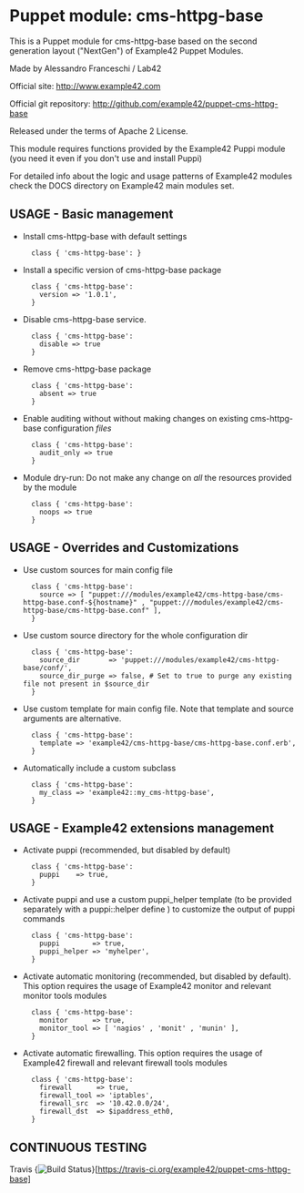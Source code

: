 # Puppet module: cms-httpg-base

This is a Puppet module for cms-httpg-base based on the second generation layout ("NextGen") of Example42 Puppet Modules.

Made by Alessandro Franceschi / Lab42

Official site: http://www.example42.com

Official git repository: http://github.com/example42/puppet-cms-httpg-base

Released under the terms of Apache 2 License.

This module requires functions provided by the Example42 Puppi module (you need it even if you don't use and install Puppi)

For detailed info about the logic and usage patterns of Example42 modules check the DOCS directory on Example42 main modules set.


## USAGE - Basic management

* Install cms-httpg-base with default settings

        class { 'cms-httpg-base': }

* Install a specific version of cms-httpg-base package

        class { 'cms-httpg-base':
          version => '1.0.1',
        }

* Disable cms-httpg-base service.

        class { 'cms-httpg-base':
          disable => true
        }

* Remove cms-httpg-base package

        class { 'cms-httpg-base':
          absent => true
        }

* Enable auditing without without making changes on existing cms-httpg-base configuration *files*

        class { 'cms-httpg-base':
          audit_only => true
        }

* Module dry-run: Do not make any change on *all* the resources provided by the module

        class { 'cms-httpg-base':
          noops => true
        }


## USAGE - Overrides and Customizations
* Use custom sources for main config file 

        class { 'cms-httpg-base':
          source => [ "puppet:///modules/example42/cms-httpg-base/cms-httpg-base.conf-${hostname}" , "puppet:///modules/example42/cms-httpg-base/cms-httpg-base.conf" ], 
        }


* Use custom source directory for the whole configuration dir

        class { 'cms-httpg-base':
          source_dir       => 'puppet:///modules/example42/cms-httpg-base/conf/',
          source_dir_purge => false, # Set to true to purge any existing file not present in $source_dir
        }

* Use custom template for main config file. Note that template and source arguments are alternative. 

        class { 'cms-httpg-base':
          template => 'example42/cms-httpg-base/cms-httpg-base.conf.erb',
        }

* Automatically include a custom subclass

        class { 'cms-httpg-base':
          my_class => 'example42::my_cms-httpg-base',
        }


## USAGE - Example42 extensions management 
* Activate puppi (recommended, but disabled by default)

        class { 'cms-httpg-base':
          puppi    => true,
        }

* Activate puppi and use a custom puppi_helper template (to be provided separately with a puppi::helper define ) to customize the output of puppi commands 

        class { 'cms-httpg-base':
          puppi        => true,
          puppi_helper => 'myhelper', 
        }

* Activate automatic monitoring (recommended, but disabled by default). This option requires the usage of Example42 monitor and relevant monitor tools modules

        class { 'cms-httpg-base':
          monitor      => true,
          monitor_tool => [ 'nagios' , 'monit' , 'munin' ],
        }

* Activate automatic firewalling. This option requires the usage of Example42 firewall and relevant firewall tools modules

        class { 'cms-httpg-base':       
          firewall      => true,
          firewall_tool => 'iptables',
          firewall_src  => '10.42.0.0/24',
          firewall_dst  => $ipaddress_eth0,
        }


## CONTINUOUS TESTING

Travis {<img src="https://travis-ci.org/example42/puppet-cms-httpg-base.png?branch=master" alt="Build Status" />}[https://travis-ci.org/example42/puppet-cms-httpg-base]
